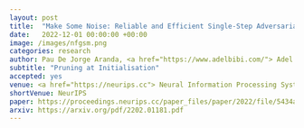 ```yaml
---
layout: post
title:  "Make Some Noise: Reliable and Efficient Single-Step Adversarial Training"
date:   2022-12-01 00:00:00 +00:00
image: /images/nfgsm.png
categories: research
author: Pau De Jorge Aranda, <a href="https://www.adelbibi.com/"> Adel Bibi </a>, <a href="https://ricvolpi.github.io/"> Ricardo Volpi</a>, <strong> Amartya Sanyal </strong>, <a href="https://www.robots.ox.ac.uk/~phst/">Philip H.S. Torr</a>,   <a href="https://europe.naverlabs.com/people_user/gregory-rogez/"> Grégory Rogez </a>, <a href="https://puneetkdokania.github.io/">Puneet Dokania</a>
subtitle: "Pruning at Initialisation"
accepted: yes
venue: <a href="https://neurips.cc"> Neural Information Processing Systems</a> (NeurIPS) 2022.
shortVenue: NeurIPS
paper: https://proceedings.neurips.cc/paper_files/paper/2022/file/5434a6b40f8f65488e722bc33d796c8b-Paper-Conference.pdf
arxiv: https://arxiv.org/pdf/2202.01181.pdf
---
```

